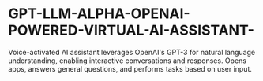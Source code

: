 # GPT-LLM-ALPHA-OPENAI-POWERED-VIRTUAL-AI-ASSISTANT-
Voice-activated AI assistant leverages OpenAI's GPT-3 for natural language understanding, enabling interactive conversations and responses. Opens apps, answers general questions, and performs tasks based on user input.
